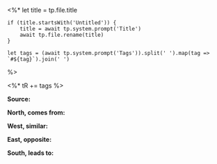 <%*
	let title = tp.file.title
	
	if (title.startsWith('Untitled')) {
		title = await tp.system.prompt('Title')
		await tp.file.rename(title)
	}
	
	let tags = (await tp.system.prompt('Tags')).split(' ').map(tag => `#${tag}`).join(' ')
%>




<%* tR += tags %>

**Source:**


**North, comes from:**


**West, similar:**


**East, opposite:**


**South, leads to:**



